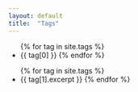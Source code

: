 ```yaml
---
layout: default
title:  "Tags"
---
```


<ul>
  {% for tag in site.tags %}
    <li>
    {{ tag[0] }}
  {% endfor %}
</ul>

<ul>
  {% for tag in site.tags %}
    <li>
    {{ tag[1].excerpt }}
  {% endfor %}
</ul>
